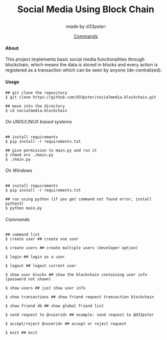 # <p align='center'>Social Media Using Block Chain</p>
<p align='center'>:made by d33pster:</p>
<p align='center'>
    <a href='#Commands'>Commands</a>
</p>

#### About
This project implements basic social media functionalities through blockchain, which means the data is stored in blocks and every action is registered as a transaction which can be seen by anyone (de-centralized).

#### Usage
```console
## git clone the repository
$ git clone https://github.com/d33pster/socialmedia-blockchain.git

## move into the directory
$ cd socialmedia-blockchain
```
###### On UNIX/LINUX based systems
```console
## install requirements
$ pip install -r requirements.txt

## give permission to main.py and run it
$ chmod a+x ./main.py
$ ./main.py
```
###### On Windows
```console
## install requirements
$ pip install -r requirements.txt

## run using python (if you get command not found error, install python3)
$ python main.py
```
###### Commands
```console
## command list
$ create user ## create one user

$ create users ## create multiple users (developer option)

$ login ## login as a user

$ logout ## logout current user

$ show user blocks ## show the blockchain containing user info (password not shown)

$ show users ## just show user info

$ show transactions ## show friend request transaction blockchain

$ show friend db ## show global friend list

$ send request to @<userid> ## example: send request to @d33pster

$ accept/reject @<userid> ## accept or reject request

$ exit ## exit
```